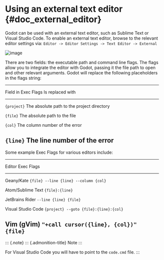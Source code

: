 Using an external text editor {#doc_external_editor}
=============================

Godot can be used with an external text editor, such as Sublime Text or
Visual Studio Code. To enable an external text editor, browse to the
relevant editor settings via:
`Editor -> Editor Settings -> Text Editor -> External`

![image](img/editor_settings.png)

There are two fields: the executable path and command line flags. The
flags allow you to integrate the editor with Godot, passing it the file
path to open and other relevant arguments. Godot will replace the
following placeholders in the flags string:

  -----------------------------------------------------------------------
  Field in Exec Flags  Is replaced with
  -------------------- --------------------------------------------------
  `{project}`          The absolute path to the project directory

  `{file}`             The absolute path to the file

  `{col}`              The column number of the error

  `{line}`             The line number of the error
  -----------------------------------------------------------------------

Some example Exec Flags for various editors include:

  -----------------------------------------------------------------------
  Editor               Exec Flags
  -------------------- --------------------------------------------------
  Geany/Kate           `{file} --line {line} --column {col}`

  Atom/Sublime Text    `{file}:{line}`

  JetBrains Rider      `--line {line} {file}`

  Visual Studio Code   `{project} --goto {file}:{line}:{col}`

  Vim (gVim)           `"+call cursor({line}, {col})" {file}`
  -----------------------------------------------------------------------

::: {.note}
::: {.admonition-title}
Note
:::

For Visual Studio Code you will have to point to the `code.cmd` file.
:::
